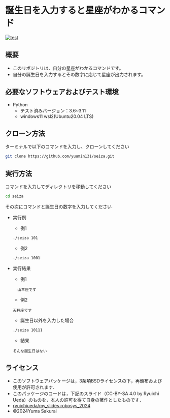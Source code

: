 # 誕生日を入力すると星座がわかるコマンド
[![test](https://github.com/yuumin131/seiza/actions/workflows/test.yml/badge.svg)](https://github.com/yuumin131/seiza/actions/workflows/test.yml)
## 概要
- このリポジトリは、自分の星座がわかるコマンドです。
- 自分の誕生日を入力するとその数字に応じて星座が出力されます。

## 必要なソフトウェアおよびテスト環境
- Python
  - テスト済みバージョン：3.6~3.11
  - windows11 wsl2(Ubuntu20.04 LTS)

## クローン方法
ターミナルで以下のコマンドを入力し、クローンしてください
```bash
git clone https://github.com/yuumin131/seiza.git
```

## 実行方法
コマンドを入力してディレクトリを移動してください
```bash
cd seiza
```
その次にコマンドと誕生日の数字を入力してください

- 実行例
  - 例1

  ```bash
  ./seiza 101
  ```
  - 例2
  ```bash
  ./seiza 1001
  ```
- 実行結果
  - 例1
  ```
    山羊座です
  ```
  - 例2
  ```
  天秤座です
  ```
    - 誕生日以外を入力した場合
    ```bash
    ./seiza 10111
    ```
    - 結果
    ```
    そんな誕生日はない
    ```

## ライセンス
 - このソフトウェアパッケージは，3条項BSDライセンスの下，再頒布および使用が許可されます．
  - このパッケージのコードは，下記のスライド（CC-BY-SA 4.0 by Ryuichi Ueda）のものを，本人の許可を得て自身の著作としたものです．
   - [ryuichiueda/my_slides robosys_2024]()
 - ©2024Yuma Sakurai


